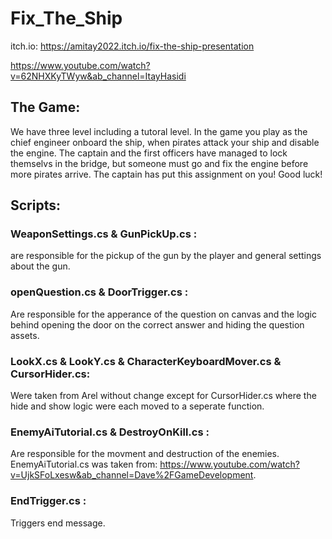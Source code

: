 # Fix_The_Ship

itch.io: https://amitay2022.itch.io/fix-the-ship-presentation

https://www.youtube.com/watch?v=62NHXKyTWyw&ab_channel=ItayHasidi

## The Game:

We have three level including a tutoral level.
In the game you play as the chief engineer onboard the ship, when pirates attack your ship and disable the engine.
The captain and the first officers have managed to lock themselvs in the bridge, but someone must go and fix the engine before more pirates arrive.
The captain has put this assignment on you! 
Good luck!

## Scripts:

### WeaponSettings.cs & GunPickUp.cs : 
are responsible for the pickup of the gun by the player and general settings about the gun.

### openQuestion.cs & DoorTrigger.cs : 
Are responsible for the apperance of the question on canvas and the logic behind opening the door on the correct answer and hiding the question assets.

### LookX.cs & LookY.cs & CharacterKeyboardMover.cs & CursorHider.cs:
Were taken from Arel without change except for CursorHider.cs where the hide and show logic were each moved to a seperate function.

### EnemyAiTutorial.cs & DestroyOnKill.cs :
Are responsible for the movment and destruction of the enemies.
EnemyAiTutorial.cs was taken from: https://www.youtube.com/watch?v=UjkSFoLxesw&ab_channel=Dave%2FGameDevelopment.

### EndTrigger.cs :
Triggers end message.
